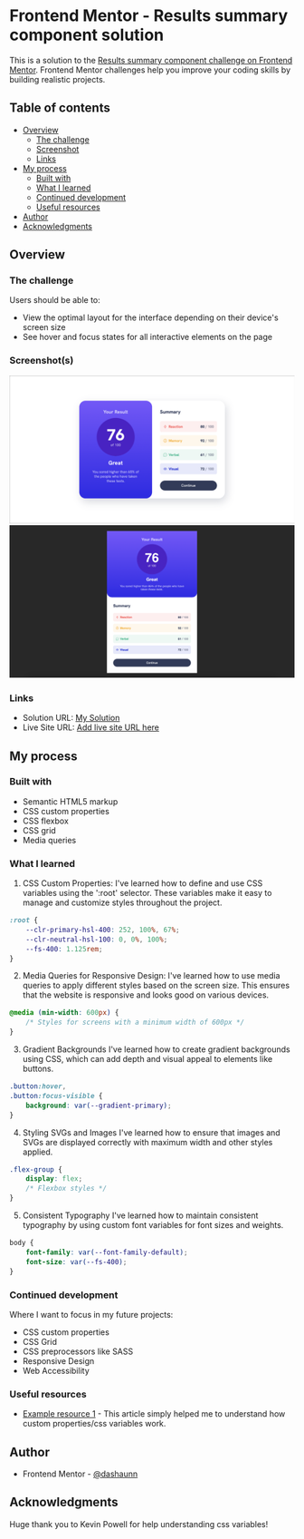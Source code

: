 # Frontend Mentor - Results summary component solution

This is a solution to the [Results summary component challenge on Frontend Mentor](https://www.frontendmentor.io/challenges/results-summary-component-CE_K6s0maV). Frontend Mentor challenges help you improve your coding skills by building realistic projects. 

## Table of contents

- [Overview](#overview)
  - [The challenge](#the-challenge)
  - [Screenshot](#screenshot)
  - [Links](#links)
- [My process](#my-process)
  - [Built with](#built-with)
  - [What I learned](#what-i-learned)
  - [Continued development](#continued-development)
  - [Useful resources](#useful-resources)
- [Author](#author)
- [Acknowledgments](#acknowledgments)

## Overview

### The challenge

Users should be able to:
- View the optimal layout for the interface depending on their device's screen size
- See hover and focus states for all interactive elements on the page

### Screenshot(s)

![](./screenshots/results-summary-desktop-view.png)
![](./screenshots/results-summary-mobile-view.png)

### Links

- Solution URL: [My Solution](https://github.com/dashaunn/FEM-Results-Summary-Component/tree/main)
- Live Site URL: [Add live site URL here](https://your-live-site-url.com)

## My process

### Built with

- Semantic HTML5 markup
- CSS custom properties
- CSS flexbox
- CSS grid
- Media queries

### What I learned

1. CSS Custom Properties:
I've learned how to define and use CSS variables using the ':root' selector. These variables make it easy to manage and customize styles throughout the project.
```css
:root {
    --clr-primary-hsl-400: 252, 100%, 67%;
    --clr-neutral-hsl-100: 0, 0%, 100%;
    --fs-400: 1.125rem;
}
```
2. Media Queries for Responsive Design:
I've learned how to use media queries to apply different styles based on the screen size. This ensures that the website is responsive and looks good on various devices.
```css
@media (min-width: 600px) {
    /* Styles for screens with a minimum width of 600px */
}
```
3. Gradient Backgrounds
I've learned how to create gradient backgrounds using CSS, which can add depth and visual appeal to elements like buttons.
```css
.button:hover,
.button:focus-visible {
    background: var(--gradient-primary);
}
```
4. Styling SVGs and Images
I've learned how to ensure that images and SVGs are displayed correctly with maximum width and other styles applied.
```css
.flex-group {
    display: flex;
    /* Flexbox styles */
}
```
5. Consistent Typography
I've learned how to maintain consistent typography by using custom font variables for font sizes and weights.
```css
body {
    font-family: var(--font-family-default);
    font-size: var(--fs-400);
}
```

### Continued development

Where I want to focus in my future projects:
- CSS custom properties
- CSS Grid
- CSS preprocessors like SASS
- Responsive Design
- Web Accessibility

### Useful resources

- [Example resource 1](https://developer.mozilla.org/en-US/docs/Web/CSS/--*) - This article simply helped me to understand how custom properties/css variables work.

## Author

- Frontend Mentor - [@dashaunn](https://www.frontendmentor.io/profile/dashaunn)

## Acknowledgments

Huge thank you to Kevin Powell for help understanding css variables!